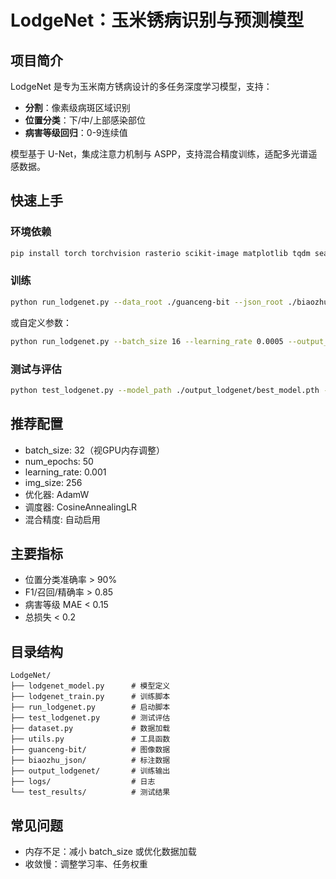 # LodgeNet：玉米锈病识别与预测模型

## 项目简介

LodgeNet 是专为玉米南方锈病设计的多任务深度学习模型，支持：
- **分割**：像素级病斑区域识别
- **位置分类**：下/中/上部感染部位
- **病害等级回归**：0-9连续值

模型基于 U-Net，集成注意力机制与 ASPP，支持混合精度训练，适配多光谱遥感数据。

## 快速上手

### 环境依赖

```bash
pip install torch torchvision rasterio scikit-image matplotlib tqdm seaborn numpy pillow scikit-learn
```

### 训练

```bash
python run_lodgenet.py --data_root ./guanceng-bit --json_root ./biaozhu_json --num_epochs 50
```
或自定义参数：
```bash
python run_lodgenet.py --batch_size 16 --learning_rate 0.0005 --output_dir ./output_custom
```

### 测试与评估

```bash
python test_lodgenet.py --model_path ./output_lodgenet/best_model.pth --data_root ./guanceng-bit --json_root ./biaozhu_json --visualize
```

## 推荐配置

- batch_size: 32（视GPU内存调整）
- num_epochs: 50
- learning_rate: 0.001
- img_size: 256
- 优化器: AdamW
- 调度器: CosineAnnealingLR
- 混合精度: 自动启用

## 主要指标

- 位置分类准确率 > 90%
- F1/召回/精确率 > 0.85
- 病害等级 MAE < 0.15
- 总损失 < 0.2

## 目录结构

```
LodgeNet/
├── lodgenet_model.py      # 模型定义
├── lodgenet_train.py      # 训练脚本
├── run_lodgenet.py        # 启动脚本
├── test_lodgenet.py       # 测试评估
├── dataset.py             # 数据加载
├── utils.py               # 工具函数
├── guanceng-bit/          # 图像数据
├── biaozhu_json/          # 标注数据
├── output_lodgenet/       # 训练输出
├── logs/                  # 日志
└── test_results/          # 测试结果
```

## 常见问题

- 内存不足：减小 batch_size 或优化数据加载
- 收敛慢：调整学习率、任务权重
